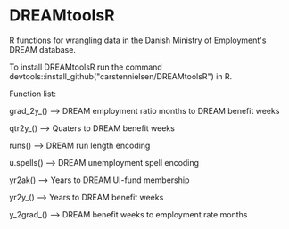# DREAMtoolsR
R functions for wrangling data in the Danish Ministry of Employment's DREAM database.

To install DREAMtoolsR run the command devtools::install_github("carstennielsen/DREAMtoolsR") in R.  

Function list:

grad_2y_() --> DREAM employment ratio months to DREAM benefit weeks

qtr2y_() --> Quaters to DREAM benefit weeks

runs() --> DREAM run length encoding

u.spells() --> DREAM unemployment spell encoding

yr2ak() --> Years to DREAM UI-fund membership

yr2y_() --> Years to DREAM benefit weeks

y_2grad_() --> DREAM benefit weeks to employment rate months
